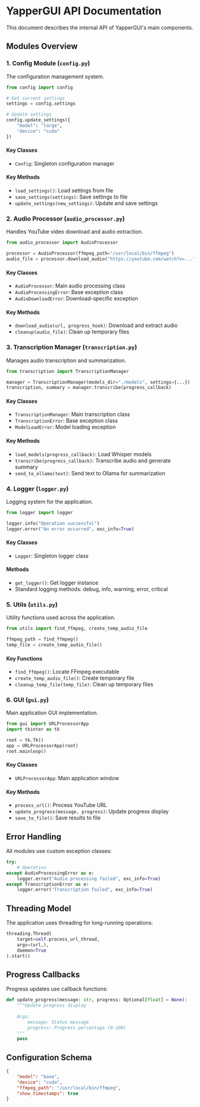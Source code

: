 # YapperGUI API Documentation

This document describes the internal API of YapperGUI's main components.

## Modules Overview

### 1. Config Module (`config.py`)

The configuration management system.

```python
from config import config

# Get current settings
settings = config.settings

# Update settings
config.update_settings({
    "model": "large",
    "device": "cuda"
})
```

#### Key Classes
- `Config`: Singleton configuration manager

#### Key Methods
- `load_settings()`: Load settings from file
- `save_settings(settings)`: Save settings to file
- `update_settings(new_settings)`: Update and save settings

### 2. Audio Processor (`audio_processor.py`)

Handles YouTube video download and audio extraction.

```python
from audio_processor import AudioProcessor

processor = AudioProcessor(ffmpeg_path="/usr/local/bin/ffmpeg")
audio_file = processor.download_audio("https://youtube.com/watch?v=...")
```

#### Key Classes
- `AudioProcessor`: Main audio processing class
- `AudioProcessingError`: Base exception class
- `AudioDownloadError`: Download-specific exception

#### Key Methods
- `download_audio(url, progress_hook)`: Download and extract audio
- `cleanup(audio_file)`: Clean up temporary files

### 3. Transcription Manager (`transcription.py`)

Manages audio transcription and summarization.

```python
from transcription import TranscriptionManager

manager = TranscriptionManager(models_dir="./models", settings={...})
transcription, summary = manager.transcribe(progress_callback)
```

#### Key Classes
- `TranscriptionManager`: Main transcription class
- `TranscriptionError`: Base exception class
- `ModelLoadError`: Model loading exception

#### Key Methods
- `load_models(progress_callback)`: Load Whisper models
- `transcribe(progress_callback)`: Transcribe audio and generate summary
- `send_to_ollama(text)`: Send text to Ollama for summarization

### 4. Logger (`logger.py`)

Logging system for the application.

```python
from logger import logger

logger.info("Operation successful")
logger.error("An error occurred", exc_info=True)
```

#### Key Classes
- `Logger`: Singleton logger class

#### Methods
- `get_logger()`: Get logger instance
- Standard logging methods: debug, info, warning, error, critical

### 5. Utils (`utils.py`)

Utility functions used across the application.

```python
from utils import find_ffmpeg, create_temp_audio_file

ffmpeg_path = find_ffmpeg()
temp_file = create_temp_audio_file()
```

#### Key Functions
- `find_ffmpeg()`: Locate FFmpeg executable
- `create_temp_audio_file()`: Create temporary file
- `cleanup_temp_file(temp_file)`: Clean up temporary files

### 6. GUI (`gui.py`)

Main application GUI implementation.

```python
from gui import URLProcessorApp
import tkinter as tk

root = tk.Tk()
app = URLProcessorApp(root)
root.mainloop()
```

#### Key Classes
- `URLProcessorApp`: Main application window

#### Key Methods
- `process_url()`: Process YouTube URL
- `update_progress(message, progress)`: Update progress display
- `save_to_file()`: Save results to file

## Error Handling

All modules use custom exception classes:

```python
try:
    # Operation
except AudioProcessingError as e:
    logger.error("Audio processing failed", exc_info=True)
except TranscriptionError as e:
    logger.error("Transcription failed", exc_info=True)
```

## Threading Model

The application uses threading for long-running operations:

```python
threading.Thread(
    target=self.process_url_thread,
    args=(url,),
    daemon=True
).start()
```

## Progress Callbacks

Progress updates use callback functions:

```python
def update_progress(message: str, progress: Optional[float] = None):
    """Update progress display
    
    Args:
        message: Status message
        progress: Progress percentage (0-100)
    """
    pass
```

## Configuration Schema

```json
{
    "model": "base",
    "device": "cuda",
    "ffmpeg_path": "/usr/local/bin/ffmpeg",
    "show_timestamps": true
}
```

